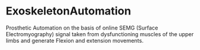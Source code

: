 # ExoskeletonAutomation
Prosthetic Automation
on the basis of online SEMG (Surface Electromyography) signal taken from dysfunctioning muscles of the upper limbs and generate Flexion and extension movements. 
